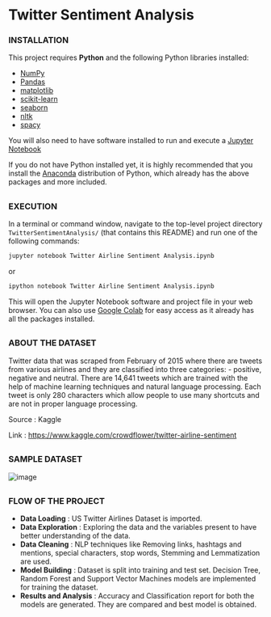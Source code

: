 # Twitter Sentiment Analysis

### INSTALLATION

This project requires **Python** and the following Python libraries installed:

- [NumPy](http://www.numpy.org/)
- [Pandas](http://pandas.pydata.org)
- [matplotlib](http://matplotlib.org/)
- [scikit-learn](http://scikit-learn.org/stable/)
- [seaborn](http://seaborn.pydata.org/)
- [nltk](http://www.nltk.org/)
- [spacy](https://spacy.io/)

You will also need to have software installed to run and execute a [Jupyter Notebook](http://jupyter.org/index.html)

If you do not have Python installed yet, it is highly recommended that you install the [Anaconda](http://continuum.io/downloads) distribution of Python, which already has the above packages and more included.

##
### EXECUTION

In a terminal or command window, navigate to the top-level project directory `TwitterSentimentAnalysis/` (that contains this README) and run one of the following commands:

```bash
jupyter notebook Twitter Airline Sentiment Analysis.ipynb
```
or
```bash
ipython notebook Twitter Airline Sentiment Analysis.ipynb
```

This will open the Jupyter Notebook software and project file in your web browser. You can also use [Google Colab](https://colab.research.google.com/notebooks/intro.ipynb) for easy access as it already has all the packages installed.

##
### ABOUT THE DATASET
Twitter data that was scraped from February of 2015 where there are tweets from various airlines and they are classified into three categories: - positive, negative and neutral. There are 14,641 tweets which are trained with the help of machine learning techniques and natural language processing. Each tweet is only 280 characters which allow people to use many shortcuts and are not in proper language processing.

Source : Kaggle

Link : https://www.kaggle.com/crowdflower/twitter-airline-sentiment

##
### SAMPLE DATASET
![image](https://user-images.githubusercontent.com/80042740/117542865-10b6ba80-b038-11eb-8087-a5bd6178aac8.png)

##
### FLOW OF THE PROJECT
- **Data Loading** : US Twitter Airlines Dataset is imported.
- **Data Exploration** : Exploring the data and the variables present to have better understanding  of the data.
- **Data Cleaning** : NLP techniques like Removing links, hashtags and mentions, special characters, stop words, Stemming and Lemmatization are used.
- **Model Building** : Dataset is split into training and test set. Decision Tree, Random Forest and Support Vector Machines models are implemented for training the dataset.
- **Results and Analysis** : Accuracy and Classification report for both the models are generated. They are compared and best model is obtained.
